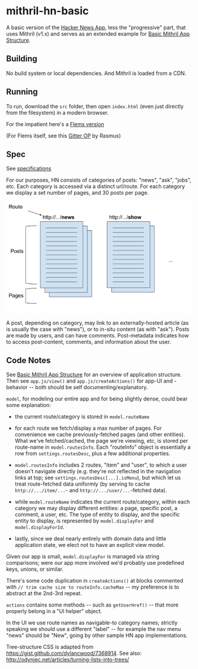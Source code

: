 # mithril-hn-basic

A basic version of the [Hacker News App](https://hnpwa.com/), less the "progressive" part, that uses Mithril (v1.x) and serves as an extended example for [Basic Mithril App Structure](https://github.com/pakx/the-mithril-diaries/wiki/Basic-Mithril-App-Structure).

## Building

No build system or local dependencies. And Mithril is loaded from a CDN.

## Running

To run, download the `src` folder, then open `index.html` (even just directly from the filesystem) in a modern browser.

For the impatient here's a [Flems version](http://yep.it/xgpsuj)

(For Flems itself, see this [Gitter OP](https://gitter.im/mithriljs/mithril.js?at=594a238dad5b0377046ed0cf) by Rasmus)

## Spec

See [specifications](https://github.com/tastejs/hacker-news-pwas#specification)

For our purposes, HN consists of categories of posts: "news", "ask", "jobs", etc. Each category is accessed via a distinct url/route. For each category we display a set number of pages, and 30 posts per page.

![Fig 1. HN Objects](doc/images/mithril-hn-spec-01.png "Fig 1. HN entities")

A post, depending on category, may link to an externally-hosted article (as is usually the case with "news"), or to in-situ content (as with "ask"). Posts are made by users, and can have comments. Post-metadata indicates how to access post-content, comments, and information about the user.

## Code Notes

See [Basic Mithril App Structure](https://github.com/pakx/the-mithril-diaries/wiki/Basic-Mithril-App-Structure) for an overview of application structure. Then see `app.js/view()` and `app.js/createActions()` for app-UI and -behavior -- both should be self documenting/explanatory.

`model`, for modeling our entire app and for being slightly dense, could bear some explanation:

- the current route/category is stored in `model.routeName`

- for each route we fetch/display a max number of pages. For convenience we cache previously-fetched pages (and other entities). What we've fetched/cached, the page we're viewing, etc, is stored per route-name in `model.routesInfo`. Each "routeInfo" object is essentially a row from `settings.routesDesc`, plus a few additional properties.

- `model.routesInfo` includes 2 routes, "item" and "user", to which a user doesn't navigate directly (e.g. they're not reflected in the navigation links at top; see `settings.routesDesc[...].isMenu`), but which let us treat route-fetched data uniformly (by serving to cache `http://.../item/...`- and `http://.../user/...`-fetched data).

- while `model.routeName` indicates the current route/category, within each category we may display different entities: a page, specific post, a comment, a user, etc. The type of entity to display, and the specific entity to display, is represented by `model.displayFor` and `model.displayForId`.

- lastly, since we deal nearly entirely with domain data and little application state, we elect not to have an explicit view model.

Given our app is small, `model.displayFor` is managed via string comparisons; were our app more involved we'd probably use predefined keys, unions, or similar.

There's some code duplication in `createActions()` at blocks commented with `// trim cache size to routeInfo.cacheMax` -- my preference is to abstract at the 2nd-3rd repeat.

`actions` contains some methods -- such as `getUserHref()` -- that more properly belong in a "UI helper" object.

In the UI we use route names as navigable-to category names; strictly speaking we should use a different "label" -- for example the nav menu "news" should be "New", going by other sample HN app implementations.

Tree-structure CSS is adapted from https://gist.github.com/dylancwood/7368914. See also: http://odyniec.net/articles/turning-lists-into-trees/


